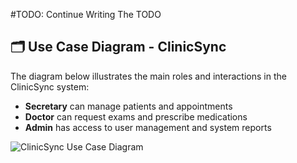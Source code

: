 #TODO: Continue Writing The TODO

## 🗂️ Use Case Diagram - ClinicSync

The diagram below illustrates the main roles and interactions in the ClinicSync system:

- **Secretary** can manage patients and appointments
- **Doctor** can request exams and prescribe medications
- **Admin** has access to user management and system reports

![ClinicSync Use Case Diagram](https://i.postimg.cc/qRVpMNgw/Clinic-Sync-Use-Case.jpg)

